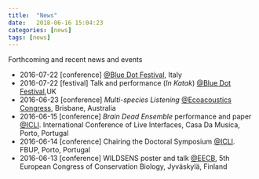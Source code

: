 ```yaml
---
title:  "News"
date:   2018-06-16 15:04:23
categories: [news]
tags: [news]
---
```

Forthcoming and recent news and events

- 2016-07-22 [conference] [@Blue Dot Festival](https://ecoacousticscongress.org/), Italy
- 2016-07-22 [festival] Talk and performance (*In Katak*) [@Blue Dot Festival](https://ecoacousticscongress.org/),UK
- 2016-06-23 [conference] *Multi-species Listening* [@Ecoacoustics Congress](https://ecoacousticscongress.org/), Brisbane, Australia
- 2016-06-15 [conference] *Brain Dead Ensemble* performance and paper [@ICLI](http://www.liveinterfaces.org/). International Conference of Live Interfaces, Casa Da Musica, Porto, Portugal <br/>
- 2016-06-14 [conference] Chairing the Doctoral Symposium [@ICLI](http://www.liveinterfaces.org/). FBUP, Porto, Portugal<br/>
- 2016-06-13 [conference] WILDSENS poster and talk [@EECB](https://conbio.org/mini-sites/eccb2018), 5th European Congress of Conservation Biology, Jyväskylä, Finland <br/>
